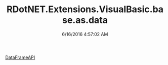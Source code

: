 ﻿---
title: RDotNET.Extensions.VisualBasic.base.as.data
date: 6/16/2016 4:57:02 AM
---

[DataFrameAPI](T-RDotNET.Extensions.VisualBasic.base.as.data.DataFrameAPI.html)
